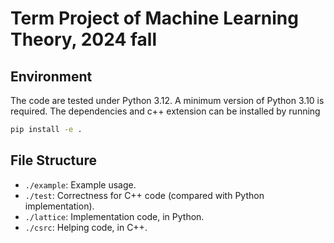 # Term Project of Machine Learning Theory, 2024 fall

## Environment

The code are tested under Python 3.12. A minimum version of Python 3.10 is required. The dependencies and c++ extension can be installed by running

```bash
pip install -e .
```

## File Structure

- `./example`: Example usage.
- `./test`: Correctness for C++ code (compared with Python implementation).
- `./lattice`: Implementation code, in Python.
- `./csrc`: Helping code, in C++.
